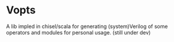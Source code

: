 # Vopts
A lib impled in chisel/scala for generating (system)Verilog of some operators and modules for personal usage. (still under dev)
